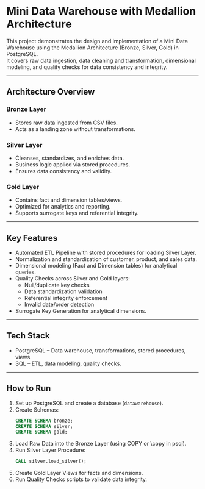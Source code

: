 # Mini Data Warehouse with Medallion Architecture

This project demonstrates the design and implementation of a Mini Data Warehouse using the Medallion Architecture (Bronze, Silver, Gold) in PostgreSQL.  
It covers raw data ingestion, data cleaning and transformation, dimensional modeling, and quality checks for data consistency and integrity.

---

## Architecture Overview

### Bronze Layer
- Stores raw data ingested from CSV files.
- Acts as a landing zone without transformations.

### Silver Layer
- Cleanses, standardizes, and enriches data.
- Business logic applied via stored procedures.
- Ensures data consistency and validity.

### Gold Layer
- Contains fact and dimension tables/views.
- Optimized for analytics and reporting.
- Supports surrogate keys and referential integrity.

---

## Key Features
- Automated ETL Pipeline with stored procedures for loading Silver Layer.
- Normalization and standardization of customer, product, and sales data.
- Dimensional modeling (Fact and Dimension tables) for analytical queries.
- Quality Checks across Silver and Gold layers:
  - Null/duplicate key checks
  - Data standardization validation
  - Referential integrity enforcement
  - Invalid date/order detection
- Surrogate Key Generation for analytical dimensions.

---

## Tech Stack
- PostgreSQL – Data warehouse, transformations, stored procedures, views.
- SQL – ETL, data modeling, quality checks.

---

## How to Run

1. Set up PostgreSQL and create a database (`datawarehouse`).
2. Create Schemas:
   ```sql
   CREATE SCHEMA bronze;
   CREATE SCHEMA silver;
   CREATE SCHEMA gold;
3. Load Raw Data into the Bronze Layer (using COPY or \copy in psql).
4. Run Silver Layer Procedure:
   ```sql
   CALL silver.load_silver();
5. Create Gold Layer Views for facts and dimensions.
6. Run Quality Checks scripts to validate data integrity.
